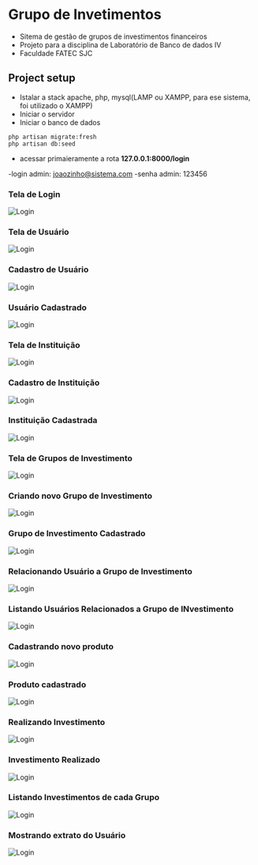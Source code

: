 # Grupo de Invetimentos
- Sitema de gestão de grupos de investimentos financeiros
- Projeto para a disciplina de Laboratório de Banco de dados IV
- Faculdade FATEC SJC

## Project setup
- Istalar a stack apache, php, mysql(LAMP ou XAMPP, para ese sistema, foi utilizado o XAMPP)
- Iniciar o servidor
- Iniciar o banco de dados

```
php artisan migrate:fresh
php artisan db:seed
```

- acessar primaieramente a rota **127.0.0.1:8000/login**

-login admin: joaozinho@sistema.com
-senha admin: 123456


### Tela de Login
![Login](bd4-1.png)

### Tela de Usuário
![Login](bd4-2.png)

### Cadastro de Usuário
![Login](bd4-3.png)

### Usuário Cadastrado
![Login](bd4-4.png)

### Tela de Instituição
![Login](bd4-5.png)

### Cadastro de Instituição
![Login](bd4-6.png)

### Instituição Cadastrada
![Login](bd4-7.png)

### Tela de Grupos de Investimento
![Login](bd4-8.png)

### Criando novo Grupo de Investimento
![Login](bd4-9.png)

### Grupo de Investimento Cadastrado
![Login](bd4-10.png)

### Relacionando Usuário a Grupo de Investimento
![Login](bd4-11.png)

### Listando Usuários Relacionados a Grupo de INvestimento
![Login](bd4-12.png)

### Cadastrando novo produto
![Login](bd4-13.png)

### Produto cadastrado
![Login](bd4-14.png)

### Realizando Investimento
![Login](bd4-15.png)

### Investimento Realizado
![Login](bd4-16.png)

### Listando Investimentos de cada Grupo
![Login](bd4-17.png)

### Mostrando extrato do Usuário
![Login](bd4-18.png)
